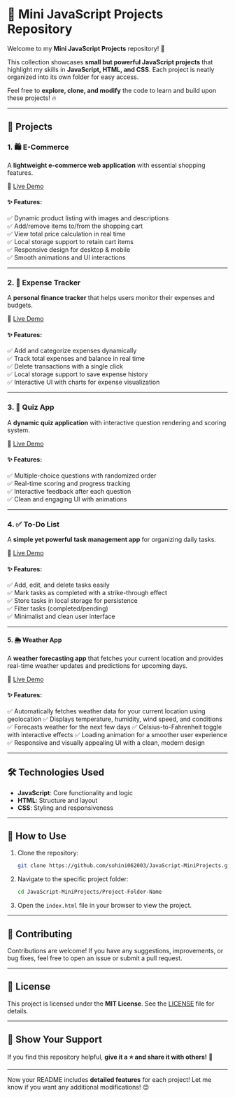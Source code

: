 
# 🚀 Mini JavaScript Projects Repository  

Welcome to my **Mini JavaScript Projects** repository! 🚀  

This collection showcases **small but powerful JavaScript projects** that highlight my skills in **JavaScript, HTML, and CSS**. Each project is neatly organized into its own folder for easy access.  

Feel free to **explore, clone, and modify** the code to learn and build upon these projects! 🔥  

---

## 📂 Projects  

### 1. 🛍 **E-Commerce**  
A **lightweight e-commerce web application** with essential shopping features.  

📁 [Live Demo](https://sohini062003.github.io/JavaScript-MiniProjects/E-Commerce/)  

#### ✨ Features:  
✅ Dynamic product listing with images and descriptions  
✅ Add/remove items to/from the shopping cart  
✅ View total price calculation in real time  
✅ Local storage support to retain cart items  
✅ Responsive design for desktop & mobile  
✅ Smooth animations and UI interactions  

---

### 2. 💸 **Expense Tracker**  
A **personal finance tracker** that helps users monitor their expenses and budgets.  

📁 [Live Demo](https://sohini062003.github.io/JavaScript-MiniProjects/Expense_Tracker/)  

#### ✨ Features:  
✅ Add and categorize expenses dynamically  
✅ Track total expenses and balance in real time  
✅ Delete transactions with a single click  
✅ Local storage support to save expense history  
✅ Interactive UI with charts for expense visualization  

---

### 3. 🧠 **Quiz App**  
A **dynamic quiz application** with interactive question rendering and scoring system.  

📁 [Live Demo](https://sohini062003.github.io/JavaScript-MiniProjects/Quiz_App/)  

#### ✨ Features:  
✅ Multiple-choice questions with randomized order  
✅ Real-time scoring and progress tracking  
✅ Interactive feedback after each question  
✅ Clean and engaging UI with animations  

---

### 4. ✅ **To-Do List**  
A **simple yet powerful task management app** for organizing daily tasks.  

📁 [Live Demo](https://sohini062003.github.io/JavaScript-MiniProjects/To-Do_List/)  

#### ✨ Features:  
✅ Add, edit, and delete tasks easily  
✅ Mark tasks as completed with a strike-through effect  
✅ Store tasks in local storage for persistence  
✅ Filter tasks (completed/pending)  
✅ Minimalist and clean user interface  

---
#### 5. 🌦 **Weather App**
A **weather forecasting app** that fetches your current location and provides real-time weather updates and predictions for upcoming days.

📁 [Live Demo](https://sohini062003.github.io/JavaScript-MiniProjects/weather_app/)  


#### ✨ Features:
✅ Automatically fetches weather data for your current location using geolocation
✅ Displays temperature, humidity, wind speed, and conditions
✅ Forecasts weather for the next few days
✅ Celsius-to-Fahrenheit toggle with interactive effects
✅ Loading animation for a smoother user experience
✅ Responsive and visually appealing UI with a clean, modern design

---

## 🛠 Technologies Used  

- **JavaScript**: Core functionality and logic  
- **HTML**: Structure and layout  
- **CSS**: Styling and responsiveness  

---

## 🚀 How to Use  

1. Clone the repository:  
   ```bash
   git clone https://github.com/sohini062003/JavaScript-MiniProjects.git
   ```  
2. Navigate to the specific project folder:  
   ```bash
   cd JavaScript-MiniProjects/Project-Folder-Name
   ```  
3. Open the `index.html` file in your browser to view the project.  

---

## 🤝 Contributing  

Contributions are welcome! If you have any suggestions, improvements, or bug fixes, feel free to open an issue or submit a pull request.  

---

## 📄 License  

This project is licensed under the **MIT License**. See the [LICENSE](./LICENSE) file for details.  

---

## 🌟 Show Your Support  

If you find this repository helpful, **give it a ⭐ and share it with others!** 🚀  

---

Now your README includes **detailed features** for each project! Let me know if you want any additional modifications! 😊
